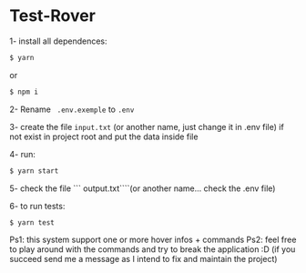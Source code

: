 # Test-Rover

1- install all dependences:
```bash
$ yarn
```
or 

```bash
$ npm i
```

2- Rename ``` .env.exemple``` to ```.env```

3- create the file ```input.txt``` (or another name, just change it in .env file) if not exist in project root and put the data inside file

4- run: 
```bash 
$ yarn start
```

5- check the file ``` output.txt````(or another name... check the .env file)

6- to run tests:
```bash
$ yarn test
```

Ps1: this system support one or more hover infos + commands
Ps2: feel free to play around with the commands and try to break the application :D (if you succeed send me a message as I intend to fix and maintain the project)

